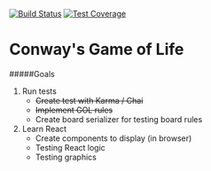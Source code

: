 [![Build Status](https://travis-ci.org/mkruitz/html5-gol.svg?branch=master)](https://travis-ci.org/mkruitz/html5-gol) [![Test Coverage](https://codeclimate.com/github/mkruitz/html5-gol/badges/coverage.svg)](https://codeclimate.com/github/mkruitz/html5-gol/coverage)
# Conway's Game of Life

#####Goals
1. Run tests
   - ~~Create test with Karma / Chai~~
   - ~~Implement GOL rules~~
   - Create board serializer for testing board rules
2. Learn React
   - Create components to display (in browser)
   - Testing React logic
   - Testing graphics